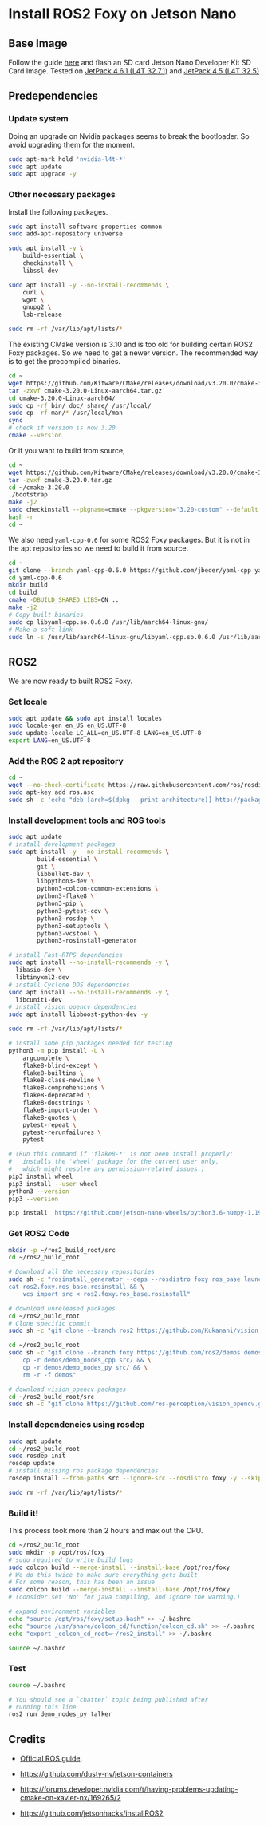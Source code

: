 # Install ROS2 Foxy on Jetson Nano

## Base Image

Follow the guide [here](https://developer.nvidia.com/embedded/learn/get-started-jetson-nano-devkit#write-linux) and flash an SD card Jetson Nano Developer Kit SD Card Image. Tested on [JetPack 4.6.1 (L4T 32.7.1)](https://developer.nvidia.com/embedded/jetpack-sdk-461) and [JetPack 4.5 (L4T 32.5)](https://developer.nvidia.com/embedded/jetpack-sdk-45-archive)

## Predependencies

### Update system

Doing an upgrade on Nvidia packages seems to break the bootloader. So avoid upgrading them for the moment.

```bash
sudo apt-mark hold 'nvidia-l4t-*'
sudo apt update
sudo apt upgrade -y
```

### Other necessary packages

Install the following packages.
```bash
sudo apt install software-properties-common
sudo add-apt-repository universe

sudo apt install -y \
    build-essential \
    checkinstall \
    libssl-dev

sudo apt install -y --no-install-recommends \
    curl \
    wget \
    gnupg2 \
    lsb-release

sudo rm -rf /var/lib/apt/lists/*
```

The existing CMake version is 3.10 and is too old for building certain ROS2 Foxy
packages. So we need to get a newer version. The recommended way is to get the precompiled binaries.

```bash
cd ~
wget https://github.com/Kitware/CMake/releases/download/v3.20.0/cmake-3.20.0-Linux-aarch64.tar.gz
tar -zxvf cmake-3.20.0-Linux-aarch64.tar.gz
cd cmake-3.20.0-Linux-aarch64/
sudo cp -rf bin/ doc/ share/ /usr/local/
sudo cp -rf man/* /usr/local/man
sync
# check if version is now 3.20
cmake --version
```

Or if you want to build from source,

```bash
cd ~
wget https://github.com/Kitware/CMake/releases/download/v3.20.0/cmake-3.20.0.tar.gz
tar -zvxf cmake-3.20.0.tar.gz
cd ~/cmake-3.20.0
./bootstrap
make -j2
sudo checkinstall --pkgname=cmake --pkgversion="3.20-custom" --default
hash -r
cd ~
```

We also need `yaml-cpp-0.6` for some ROS2 Foxy packages. But it is not in the apt repositories so we need to build it from source.

```bash
cd ~
git clone --branch yaml-cpp-0.6.0 https://github.com/jbeder/yaml-cpp yaml-cpp-0.6
cd yaml-cpp-0.6
mkdir build
cd build
cmake -DBUILD_SHARED_LIBS=ON ..
make -j2
# Copy built binaries
sudo cp libyaml-cpp.so.0.6.0 /usr/lib/aarch64-linux-gnu/
# Make a soft link
sudo ln -s /usr/lib/aarch64-linux-gnu/libyaml-cpp.so.0.6.0 /usr/lib/aarch64-linux-gnu/libyaml-cpp.so.0.6
```

## ROS2

We are now ready to built ROS2 Foxy.

### Set locale

```bash
sudo apt update && sudo apt install locales
sudo locale-gen en_US en_US.UTF-8
sudo update-locale LC_ALL=en_US.UTF-8 LANG=en_US.UTF-8
export LANG=en_US.UTF-8
```

### Add the ROS 2 apt repository

```bash
cd ~
wget --no-check-certificate https://raw.githubusercontent.com/ros/rosdistro/master/ros.asc
sudo apt-key add ros.asc
sudo sh -c 'echo "deb [arch=$(dpkg --print-architecture)] http://packages.ros.org/ros2/ubuntu $(lsb_release -cs) main" > /etc/apt/sources.list.d/ros2-latest.list'
```

### Install development tools and ROS tools

```bash
sudo apt update
# install development packages
sudo apt install -y --no-install-recommends \
        build-essential \
        git \
        libbullet-dev \
        libpython3-dev \
        python3-colcon-common-extensions \
        python3-flake8 \
        python3-pip \
        python3-pytest-cov \
        python3-rosdep \
        python3-setuptools \
        python3-vcstool \
        python3-rosinstall-generator

# install Fast-RTPS dependencies
sudo apt install --no-install-recommends -y \
  libasio-dev \
  libtinyxml2-dev
# install Cyclone DDS dependencies
sudo apt install --no-install-recommends -y \
  libcunit1-dev
# install vision_opencv dependencies
sudo apt install libboost-python-dev -y

sudo rm -rf /var/lib/apt/lists/*
```

```bash
# install some pip packages needed for testing
python3 -m pip install -U \
    argcomplete \
    flake8-blind-except \
    flake8-builtins \
    flake8-class-newline \
    flake8-comprehensions \
    flake8-deprecated \
    flake8-docstrings \
    flake8-import-order \
    flake8-quotes \
    pytest-repeat \
    pytest-rerunfailures \
    pytest

# (Run this command if 'flake8-*' is not been install properly:
#   installs the 'wheel' package for the current user only,
#   which might resolve any permission-related issues.)
pip3 install wheel
pip3 install --user wheel
python3 --version
pip3 --version

pip install 'https://github.com/jetson-nano-wheels/python3.6-numpy-1.19.4/releases/download/v0.0.1/numpy-1.19.4-cp36-cp36m-linux_aarch64.whl'
```

### Get ROS2 Code

```bash
mkdir -p ~/ros2_build_root/src
cd ~/ros2_build_root

# Download all the necessary repositories
sudo sh -c "rosinstall_generator --deps --rosdistro foxy ros_base launch_xml launch_yaml example_interfaces > ros2.foxy.ros_base.rosinstall && \
cat ros2.foxy.ros_base.rosinstall && \
    vcs import src < ros2.foxy.ros_base.rosinstall"
```

```bash
# download unreleased packages
cd ~/ros2_build_root
# Clone specific commit
sudo sh -c "git clone --branch ros2 https://github.com/Kukanani/vision_msgs src/vision_msgs && cd src/vision_msgs && git reset --hard ad6e80ee7bb2eb1d5d687568f71abece7c0b6941"

cd ~/ros2_build_root
sudo sh -c "git clone --branch foxy https://github.com/ros2/demos demos && \
    cp -r demos/demo_nodes_cpp src/ && \
    cp -r demos/demo_nodes_py src/ && \
    rm -r -f demos"

# download vision_opencv packages
cd ~/ros2_build_root/src
sudo sh -c "git clone https://github.com/ros-perception/vision_opencv.git -b foxy"
```

### Install dependencies using rosdep

```bash
sudo apt update
cd ~/ros2_build_root
sudo rosdep init
rosdep update
# install missing ros package dependencies
rosdep install --from-paths src --ignore-src --rosdistro foxy -y --skip-keys "console_bridge fastcdr fastrtps rti-connext-dds-5.3.1 urdfdom_headers qt_gui"

sudo rm -rf /var/lib/apt/lists/*
```

### Build it!

This process took more than 2 hours and max out the CPU.

```bash
cd ~/ros2_build_root
sudo mkdir -p /opt/ros/foxy
# sudo required to write build logs
sudo colcon build --merge-install --install-base /opt/ros/foxy
# We do this twice to make sure everything gets built
# For some reason, this has been an issue
sudo colcon build --merge-install --install-base /opt/ros/foxy
# (consider set 'No' for java compiling, and ignore the warning.)

# expand environment variables
echo "source /opt/ros/foxy/setup.bash" >> ~/.bashrc
echo "source /usr/share/colcon_cd/function/colcon_cd.sh" >> ~/.bashrc
echo "export _colcon_cd_root=~/ros2_install" >> ~/.bashrc

source ~/.bashrc
```

### Test

```bash
source ~/.bashrc

# You should see a `chatter` topic being published after
# running this line
ros2 run demo_nodes_py talker
```

## Credits

*  [Official ROS guide](https://docs.ros.org/en/foxy/Installation/Alternatives/Ubuntu-Development-Setup.html).

* https://github.com/dusty-nv/jetson-containers

* https://forums.developer.nvidia.com/t/having-problems-updating-cmake-on-xavier-nx/169265/2

* https://github.com/jetsonhacks/installROS2
